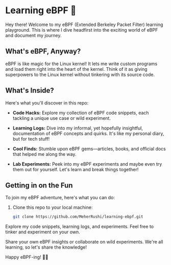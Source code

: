 # Learning eBPF 🚀

Hey there! Welcome to my eBPF (Extended Berkeley Packet Filter) learning playground. This is where I dive headfirst into the exciting world of eBPF and document my journey.

## What's eBPF, Anyway?

eBPF is like magic for the Linux kernel! It lets me write custom programs and load them right into the heart of the kernel. Think of it as giving superpowers to the Linux kernel without tinkering with its source code.

## What's Inside?

Here's what you'll discover in this repo:

- **Code Hacks:** Explore my collection of eBPF code snippets, each tackling a unique use case or wild experiment.

- **Learning Logs:** Dive into my informal, yet hopefully insightful, documentation of eBPF concepts and quirks. It's like my personal diary, but for tech stuff!

- **Cool Finds:** Stumble upon eBPF gems—articles, books, and official docs that helped me along the way.

- **Lab Experiments:** Peek into my eBPF experiments and maybe even try them out for yourself. Let's learn and break things together!

## Getting in on the Fun

To join my eBPF adventure, here's what you can do:

1. Clone this repo to your local machine:

   ```bash
   git clone https://github.com/MeherRushi/learning-ebpf.git
   ```
Explore my code snippets, learning logs, and experiments. Feel free to tinker and experiment on your own.

Share your own eBPF insights or collaborate on wild experiments. We're all learning, so let's share the knowledge!

<!-- ## Let's Collaborate!

I'm all ears for contributions and discussions. If you have cool eBPF code, tips, or just want to chat, feel free to jump in. Check out my [contribution guidelines](CONTRIBUTING.md) for the lowdown.

## Connect with the eBPF Tribe

Join our eBPF-loving community! Ask questions, share your eBPF stories, or just hang out:

- [GitHub Discussions](https://github.com/your-username/learning-ebpf/discussions)

## Licensing Stuff

This learning journey is licensed under the [MIT License](LICENSE.md). It's all about sharing the knowledge and having a blast while doing it! -->

Happy eBPF-ing! 🧙‍♂️

